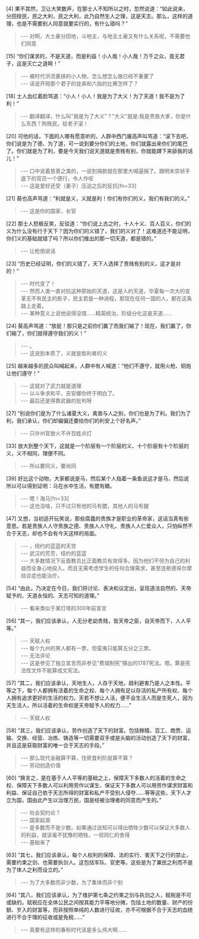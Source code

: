 
[4] 果不其然，卫让大笑数声，在那士人不知所以之时，忽然说道：“如此说来，分田授民，民之大利，民之大利，此乃自然生人之理，这是天志。那么，这样的道理，也是不需要别人同意就要实行的，有什么错吗？”
>--- 对啊，大土豪分田地，斗地主，与地主土豪又有什么关系呢，不需要他们同意<br>

[15] “你们谋求的，不是天道，而是利益！小人哉！小人哉！万千之众，竟无君子，这是灭亡之道啊！”
>--- 被时代洪流裹挟的小人物，怎么想怎么做已经不重要了<br>
>--- 话说开局那个君子的徒弟和六指的比赛怎样了？<br>

[18] 士人血红着脸骂道：“小人！小人！我是为了大义！为了天道！我不是为了利！”
>--- 翻译翻译，什么叫"我是为了大义"？"大义"就是:我是贵族大爹，你是什么东西？狗贱民，给老子滚！<br>

[20] 可他的话，下面的人哪有愿意听的，人群中西门屠高声叫骂道：“滚下去吧，你们说是为了德、为了道，可一说到要分你们的土地，你们就露出来你们的尾巴了。你们就是为了利，要是今天我们说天道就是贵贱有别，你就能蹲下来舔我的话儿！”
>--- 口中说着慈善之类的，一说到捐款就在那里大喊逼捐了。跟明末崇祯手底下的官员一个德行，令人作呕<br>
>--- 这是爱好还受（妻子）压迫之后的反抗[fn=33]<br>

[21] 葵也高声骂道：“利就是义，义就是利！你们有你们的义，我们有我们的义。”
>--- 这是你的国家，长官<br>

[22] 那士人怒极反笑，反驳道：“你们说上古之时，十人十义、百人百义，你们的义为什么没有行于天下？因为你们的义错了，我们的义对了！这难道还不能证明，你们义的基础就错了吗？所以你们推出的那一切天道，都是错的。”
>--- 让枪炮说话<br>

[23] “历史已经证明，你们的义错了，天下人选择了贵贱有别的义，这才是对的！”
>--- 时代变了！<br>
>--- 然而人类一直对抗这种原始的天道，这是人的天道，华夏每一次大的变革无不有民主的影子，民主若是一种进程，那现在任何一国的人，都在这条路上走着。<br>
>--- 某种意义上说他说得没错……精英统治，阶级分化这是天道……<br>

[24] 葵高声骂道：“放屁！那只是之前你们赢了而我们输了！现在，我们赢了，你们输了，你们就得遵守我们的义！”
>--- 。<br>
>--- 这说到本质了，义就是胜利者的义<br>

[25] 越来越多的民众叫喊起来，人群中有人喊道：“他们不遵守，就用火枪、铜炮让他们遵守！”
>--- 这就对了武力就是道理<br>
>--- 以斗争求和平，吉安娜你终于明白了。<br>
>--- 最后还是得靠武器的批判呀<br>

[27] “别说你们是为了什么诸夏大义，禽兽与人之别，你们也是为了利。我们为了利，我们承认，你们却偏偏还要给你们的利安上个好名声。”
>--- 只许州官放火不许百姓点灯<br>

[33] 放大到整个天下，这就是一个阶层有一个阶层的义、十个阶层有十个阶层的义，义不相同，理便不同。
>--- 所以要同义，要尚同<br>

[39] 好比这个动物，大家都说是马，然后某个人指着一条鱼说这才是马，然后说所以可以得到证明：马在水中生活，有腮有鳍。
>--- 嗯！海马[fn=33]<br>
>--- 这也没啥，只不过只有他的马有腮，其他人的马有腿<br>

[47] 又想，当初适开玩笑说，那些腐蠹的贵族才是职业的革命家，这话当真有些意思。若是贵族人人守贵族之德、贵族人人守礼、贵族人人仁爱众人，只怕纵然不合于天志，却也不会有今天这样的局面。
>--- ，纽约的蓝蓝的天空<br>
>--- 武汉的芳芳，纽约的蓝蓝<br>
>--- 大多数情况下反面教员比正面教员有效得多。因为他们不但为自己的利益而全身心地投入，而且无需考虑学生的任何合理需求，甚至连斯德哥尔摩综合症也能治疗。<br>

[54] “由此，乃决定在今日，我们将讨论、表决和议定出，呈现道法自然的、天帝赋予的、天道永恒的、天志可知的道理。”
>--- 看来类似于某灯塔的300年前宣言<br>

[56] “其一，我们应该承认，人无分老幼贵贱，皆天帝之臣，自天帝而下，人人平等。”
>--- 天赋人权<br>
>--- 每个九州的男人都有一票，但蛮夷只能算五分之三票。<br>
>--- 无法评论<br>
>--- 这是参见了独立宣言而非参见“费城制宪”搞出的1787宪法。嗯。算是宪法性文件不能算成文宪法。<br>

[57] “其二，我们应该承认，天地生人，人存于天地，趋利避害乃是人之本性。平等之下，每个人都拥有活着的生命之权、每个人拥有足以存活的私产所有权、每个人拥有追求更好的生活的权力。天若不想让人活，便不会生活人而是生死人，因为天生活人，所以活着的生命权是天帝赋予人的权力……”
>--- 天赋人权<br>

[58] “其三，我们应该承认，劳作创造了天下的财富。包括稼穑、百工、商贾、运输、交换、经营、冶炼、铸造等一切需要双手或是头脑的活动创造了天下的财富，并且这是获取财富的唯一合于天志的手段。”
>--- 那么现代金融算不算，住房食利阶层算不算？<br>
>--- 劳动创造价值<br>

[60] “换言之，是在基于人人平等的基础之上，保障天下多数人的活着的生命之权、保障天下多数人可以利用劳作以谋生、保证天下多数人可以用劳作谋求财富和利益、保证自己依于天志所得的财富和私产不受别人侵夺……等等这些，天下人才立为国，国由此产生以治理万民，国是经被治理者的同意而产生的。”
>--- 社会契约论？<br>
>--- 国家起源<br>
>--- 是多数而不是少数。如果通过说知可以得出牺牲少数可以保证大多数人的利益，就该毫不犹豫的牺牲，一视同仁的舍得<br>
>--- 基础来了<br>

[63] “其七，我们应该承认，每个人权利的保障、法的实行、害天下之行的禁止，需要约束之剑、也需要执剑人。这包括军队、官吏等。这些是为了兼民之利而不是为了体人之利而设立的。”
>--- 为了大多数而非少数，为了集体而非个别<br>

[64] “其八，我们应该承认，为了维护第七条之约束之剑与执剑之人，赋税是不可或缺的。赋税应在全体公民之间按其能力平等地分摊，包括土地的数量、财产的份额、岁入的财富等，而非按照单纯的人数进行征收，亦不可根据不合于天志的血统进行不合于理的征收或是免税……”
>--- 真要有这样的春秋时代该是多么伟大啊……<br>
